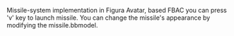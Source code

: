 Missile-system implementation in Figura Avatar, based FBAC
you can press 'v' key to launch missile.
You can change the missile's appearance by modifying the missile.bbmodel.
